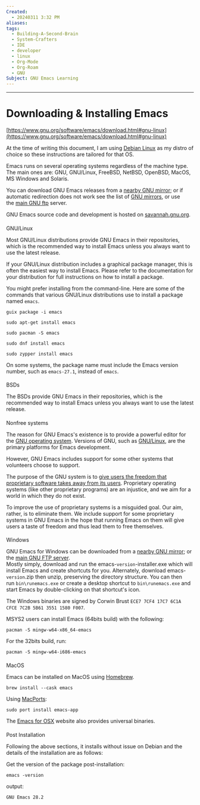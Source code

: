 ```yaml
---
Created:
  - 20240311 3:32 PM
aliases: 
tags:
  - Building-A-Second-Brain
  - System-Crafters
  - IDE
  - developer
  - linux
  - Org-Mode
  - Org-Roam
  - GNU
Subject: GNU Emacs Learning
---
```

-----------------------------
# Downloading & Installing Emacs

[https://www.gnu.org/software/emacs/download.html#gnu-linux](https://www.gnu.org/software/emacs/download.html#gnu-linux)

At the time of writing this document, I am using [Debian Linux](app://obsidian.md/Linux/Debian/Debian%20Linux) as my distro of choice so these instructions are tailored for that OS.

Emacs runs on several operating systems regardless of the machine type. The main ones are: GNU, GNU/Linux, FreeBSD, NetBSD, OpenBSD, MacOS, MS Windows and Solaris.

You can download GNU Emacs releases from a [nearby GNU mirror](http://ftpmirror.gnu.org/emacs/); or if automatic redirection does not work see the list of [GNU mirrors](https://www.gnu.org/order/ftp.html), or use the [main GNU ftp](http://ftp.gnu.org/gnu/emacs) server.

GNU Emacs source code and development is hosted on [savannah.gnu.org](http://savannah.gnu.org/projects/emacs/).

#### 

GNU/Linux

Most GNU/Linux distributions provide GNU Emacs in their repositories, which is the recommended way to install Emacs unless you always want to use the latest release.

If your GNU/Linux distribution includes a graphical package manager, this is often the easiest way to install Emacs. Please refer to the documentation for your distribution for full instructions on how to install a package.

You might prefer installing from the command-line. Here are some of the commands that various GNU/Linux distributions use to install a package named `emacs`.

```
guix package -i emacs
```

```
sudo apt-get install emacs
```

```
sudo pacman -S emacs
```

```
sudo dnf install emacs
```

```
sudo zypper install emacs
```

On some systems, the package name must include the Emacs version number, such as `emacs-27.1`, instead of `emacs`.

#### 

BSDs

The BSDs provide GNU Emacs in their repositories, which is the recommended way to install Emacs unless you always want to use the latest release.

#### 

Nonfree systems

The reason for GNU Emacs's existence is to provide a powerful editor for the [GNU operating system](https://www.gnu.org/gnu). Versions of GNU, such as [GNU/Linux](https://www.gnu.org/gnu/linux-and-gnu.html), are the primary platforms for Emacs development.

However, GNU Emacs includes support for some other systems that volunteers choose to support.

The purpose of the GNU system is to [give users the freedom that proprietary software takes away from its users](https://www.gnu.org/philosophy/free-software-even-more-important.html). Proprietary operating systems (like other proprietary programs) are an injustice, and we aim for a world in which they do not exist.

To improve the use of proprietary systems is a misguided goal. Our aim, rather, is to eliminate them. We include support for some proprietary systems in GNU Emacs in the hope that running Emacs on them will give users a taste of freedom and thus lead them to free themselves.

#### 

Windows

GNU Emacs for Windows can be downloaded from a [nearby GNU mirror](http://ftpmirror.gnu.org/emacs/windows); or the [main GNU FTP server](http://ftp.gnu.org/gnu/emacs/windows/).  
Mostly simply, download and run the emacs-`version`-installer.exe which will install Emacs and create shortcuts for you. Alternately, download emacs-`version`.zip then unzip, preserving the directory structure. You can then run `bin\runemacs.exe` or create a desktop shortcut to `bin\runemacs.exe` and start Emacs by double-clicking on that shortcut's icon.

The Windows binaries are signed by Corwin Brust `ECE7 7CF4 17C7 6C1A CFCE 7C2B 5B61 3551 1580 F007`.

MSYS2 users can install Emacs (64bits build) with the following:

```
pacman -S mingw-w64-x86_64-emacs
```

For the 32bits build, run:

```
pacman -S mingw-w64-i686-emacs
```

#### 

MacOS

Emacs can be installed on MacOS using [Homebrew](http://brew.sh/).

```
brew install --cask emacs
```

Using [MacPorts](https://www.macports.org/):

```
sudo port install emacs-app
```

The [Emacs for OSX](https://emacsformacosx.com/) website also provides universal binaries.

#### 

Post Installation

Following the above sections, it installs without issue on Debian and the details of the installation are as follows:

Get the version of the package post-installation:

```
emacs -version
```

output:

```
GNU Emacs 28.2
```